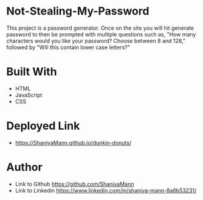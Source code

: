 # Not-Stealing-My-Password
This project is a password generator. Once on the site you will hit generate password to then be prompted with multiple questions such as, "How many characters would you like your password? Choose between 8 and 128," followed by "Will this contain lower case letters?"
# Built With
- HTML
- JavaScript
- CSS
# Deployed Link
- https://ShaniyaMann.github.io/dunkin-donuts/

# Author
- Link to Github https://github.com/ShaniyaMann
- Link to Linkedin https://www.linkedin.com/in/shaniya-mann-8a6b53231/
